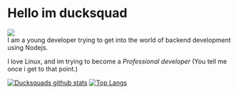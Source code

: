 # Hello im ducksquad

![](https://komarev.com/ghpvc/?username=ducksquaddd&color=yellow)<br>
I am a young developer trying to get into the world of backend development using Nodejs.

I love Linux, and im trying to become a *Professional developer* (You tell me once i get to that point.)


[![Ducksquads github stats](https://github-readme-stats.vercel.app/api?username=ducksquaddd&show_icons=true&theme=radical)](https://github.com/ducksquaddd)
[![Top Langs](https://github-readme-stats.vercel.app/api/top-langs/?username=ducksquaddd&layout=compact&theme=radical)](https://github.com/ducksquaddd)

